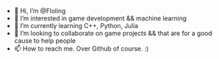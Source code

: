 - 👋 Hi, I’m @Floling
- 👀 I’m interested in game development && machine learning
- 🌱 I’m currently learning C++, Python, Julia
- 💞️ I’m looking to collaborate on game projects && that are for a good cause to help people
- 📫 How to reach me. Over Github of course. :)

<!---
Floling/Floling is a ✨ special ✨ repository because its `README.md` (this file) appears on your GitHub profile.
You can click the Preview link to take a look at your changes.
--->
